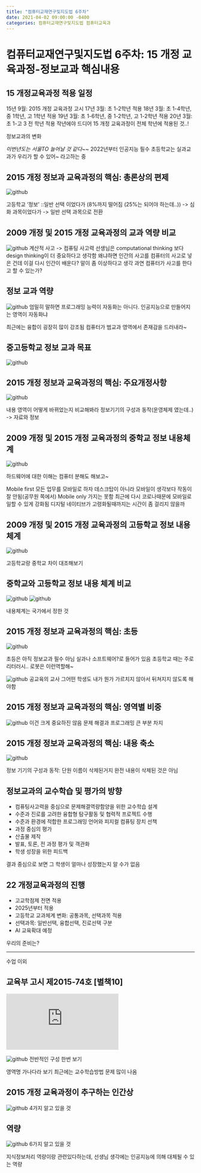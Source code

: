 ```yaml
---
title: "컴퓨터교재연구및지도법 6주차"
date: 2021-04-02 09:00:00 -0400
categories: 컴퓨터교재연구및지도법 컴퓨터교육과
---
```


#  컴퓨터교재연구및지도법 6주차: 15 개정 교육과정-정보교과 핵심내용
## 15 개정교육과정 적용 일정
15년 9월: 2015 개정 교육과정 고시
17년 3월: 초 1-2학년 적용
18년 3월: 초 1-4학년, 중 1학년, 고 1학년 적용
19년 3월: 초 1-6학년, 중 1-2학년, 고 1-2학년 적용
20년 3월: 초 1-고 3 전 학년 적용
작년에야 드디어 15 개정 교육과정이 전체 학년에 적용된 것..!

정보교과의 변화

_이번년도는 서울TO 늘어날 것 같다~~_
2022년부터 인공지능 필수
초등학교는 실과교과가 우리가 할 수 있어~ 라고하는 중

## 2015 개정 정보과 교육과정의 핵심: 총론상의 편제
![github](https://user-images.githubusercontent.com/76445666/113821844-9df7bc80-97b7-11eb-9079-4e92aa557a8f.png)

고등학교 ‘정보’ ::일반 선택 이었다가 (8%까지 떨어짐 (25%는 되어야 하는데..)) -> 심화 과목이었다가 -> 일반 선택 과목으로 전환

## 2009 개정 및 2015 개정 교육과정의 교과 역량 비교
![github](https://user-images.githubusercontent.com/76445666/113821860-a2bc7080-97b7-11eb-8c8a-5710d05db358.png)
계산적 사고 -> 컴퓨팅 사고력
선생님은 computational thinking 보다 design thinking이 더 중요하다고 생각함
왜냐하면 인간의 사고를 컴퓨터의 사고로 넣은 건데 이걸 다시 인간이 배운다? 말이 좀 이상하다고 생각
과연 컴퓨터가 사고를 한다고 할 수 있는가?

## 정보 교과 역량
![github](https://user-images.githubusercontent.com/76445666/113821864-a3550700-97b7-11eb-9dab-2b606f1bcb19.png)
엄밀히 말하면 프로그래밍 능력이 자동화는 아니다.
인공지능으로 만들어지는 영역이 자동화냐

최근에는 융합이 굉장히 많이 강조됨
컴퓨터가 범교과 영역에서 존재감을 드러내라~

## 중고등학교 정보 교과 목표
![github](https://user-images.githubusercontent.com/76445666/113821871-a5b76100-97b7-11eb-8055-909e0c53270e.png)

## 2015 개정 정보과 교육과정의 핵심: 주요개정사항
![github](https://user-images.githubusercontent.com/76445666/113821883-a94ae800-97b7-11eb-9d12-a97be663f8a5.png)

내용 영역이 어떻게 바뀌었는지 비교해봐라
정보기기의 구성과 동작(운영체제 였는데..) -> 자료와 정보

## 2009 개정 및 2015 개정 교육과정의 중학교 정보 내용체계
![github](https://user-images.githubusercontent.com/76445666/113821886-a9e37e80-97b7-11eb-8a9a-9951814d4707.png)

하드웨어에 대한 이해는 컴퓨터 분해도 해보고~

Mobile first 모든 업무를 모바일로 하자 데스크탑이 아니라
모바일이 생각보다 작동이 잘 안됨(공무원 쪽에서)
Mobile only 가지는 못함
최근에 다시 코로나때문에 모바일로 일할 수 있게 강화됨
디지털 네이티브가 고령화될때까지는 시간이 좀 걸리지 않을까

## 2009 개정 및 2015 개정 교육과정의 고등학교 정보 내용체계
![github](https://user-images.githubusercontent.com/76445666/113821889-ab14ab80-97b7-11eb-8dfa-351926effe62.png)

고등학교랑 중학교 차이 대조해보기

## 중학교와 고등학교 정보 내용 체계 비교
![github](https://user-images.githubusercontent.com/76445666/113821893-abad4200-97b7-11eb-9c64-4544d4a494be.png)
![github](https://user-images.githubusercontent.com/76445666/113821896-acde6f00-97b7-11eb-9612-911aac040361.png)

내용체계는 국가에서 정한 것

## 2015 개정 정보과 교육과정의 핵심: 초등
![github](https://user-images.githubusercontent.com/76445666/113821898-ae0f9c00-97b7-11eb-9fff-9c9b941ef5ee.png)

초등은 아직 정보교과 필수 아님
실과나 소프트웨어?로 들어가 있음
초등학교 때는 주로 리터러시.. 
로봇은 이런역할해~

![github](https://user-images.githubusercontent.com/76445666/113821902-aea83280-97b7-11eb-9207-44d64700a864.png)
공교육의 교사
그어떤 학생도 내가 뭔가 가르치지 않아서 뒤쳐지지 않도록 해야함

## 2015 개정 정보과 교육과정의 핵심: 영역별 비중
![github](https://user-images.githubusercontent.com/76445666/113821904-afd95f80-97b7-11eb-9e5d-15a891b859d0.png)
이건 크게 중요하진 않음
문제 해결과 프로그래밍 큰 부분 차지

## 2015 개정 정보과 교육과정의 핵심: 내용 축소
![github](https://user-images.githubusercontent.com/76445666/113821907-b071f600-97b7-11eb-9de9-3cdaad0eb787.png)

정보 기기의 구성과 동작: 단원 이름이 삭제된거지 완전 내용이 삭제된 것은 아님

## 정보교과의 교수학습 및 평가의 방향
* 컴퓨팅사고력을 중심으로 문제해결역량함양을 위한 교수학습 설계
* 수준과 진로를 고려한 융합형 탐구활동 및 협력적 프로젝트 수행
* 수준과 환경에 적합한 프로그래밍 언어와 피지컬 컴퓨팅 장치 선책
* 과정 중심의 평가
* 산출물 제작
* 발표, 토론, 전 과정 평가 및 객관화
* 학생 성장을 위한 피드백

결과 중심으로 보면 그 학생이 얼마나 성장했는지 알 수가 없음

## 22 개정교육과정의 진행
* 고교학점제 전면 적용
* 2025년부터 적용
* 고등학교 교과체계 변화: 공통과목, 선택과목 적용
* 선택과목: 일반선택, 융합선택, 진로선택 구분
* AI 교육확대 예정

우리의 준비는?

- - - -
수업 이외

## 교육부 고시 제2015-74호 [별책10]

![github](https://github.com/jaeah-joah/jaeah-joah.github.io/files/6269510/15._.10_._.%2B.2015-74.pdf)

![github](https://user-images.githubusercontent.com/76445666/113821911-b1a32300-97b7-11eb-8080-6c4d26e840d0.png)
전반적인 구성 한번 보기

영역명 가나다라 보기
최근에는 교수학습방법 문제 많이 나옴

## 2015 개정 교육과정이 추구하는 인간상
![github](https://user-images.githubusercontent.com/76445666/113821916-b23bb980-97b7-11eb-897a-c6a9e5172246.png)
4가지 알고 있을 것

## 역량

![github](https://user-images.githubusercontent.com/76445666/113821919-b2d45000-97b7-11eb-89ab-7e218f51e29e.png)
6가지 알고 있을 것

지식정보처리 역량이랑 관련있다하는데, 선생님 생각에는 인공지능에 의해 대체될 수 있는 역량
